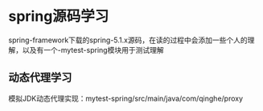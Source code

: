 
# spring源码学习
spring-framework下载的spring-5.1.x源码，在读的过程中会添加一些个人的理解，以及有一个-mytest-spring模块用于测试理解
## 动态代理学习
模拟JDK动态代理实现：mytest-spring/src/main/java/com/qinghe/proxy
